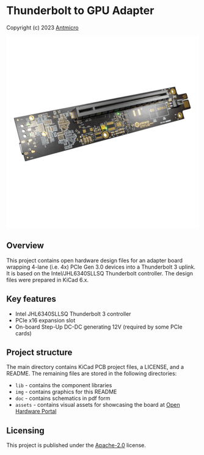 # Thunderbolt to GPU Adapter

Copyright (c) 2023 [Antmicro](https://www.antmicro.com)

![](img/thunderbolt-gpu-adapter-render.png)

## Overview

This project contains open hardware design files for an adapter board wrapping 4-lane (i.e. 4x) PCIe Gen 3.0 devices into a Thunderbolt 3 uplink.
It is based on the Intel/JHL6340SLLSQ Thunderbolt controller.
The design files were prepared in KiCad 6.x.

## Key features

* Intel JHL6340SLLSQ Thunderbolt 3 controller 
* PCIe x16 expansion slot
* On-board Step-Up DC-DC generating 12V (required by some PCIe cards)

## Project structure

The main directory contains KiCad PCB project files, a LICENSE, and a README.
The remaining files are stored in the following directories:

* `lib` - contains the component libraries
* `img` - contains graphics for this README
* `doc` - contains schematics in pdf form
* `assets` - contains visual assets for showcasing the board at [Open Hardware Portal](https://openhardware.antmicro.com)

## Licensing

This project is published under the [Apache-2.0](LICENSE) license.

